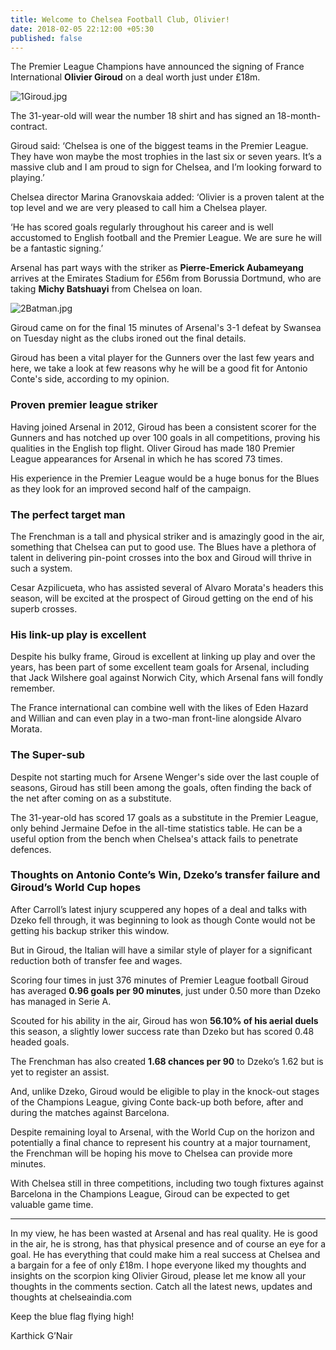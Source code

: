 ```yaml
---
title: Welcome to Chelsea Football Club, Olivier!
date: 2018-02-05 22:12:00 +05:30
published: false
---
```


The Premier League Champions have announced the signing of France International **Olivier Giroud** on a deal worth just under £18m.

![1Giroud.jpg](/uploads/1Giroud.jpg)

The 31-year-old will wear the number 18 shirt and has signed an 18-month-contract.

Giroud said: ‘Chelsea is one of the biggest teams in the Premier League. They have won maybe the most trophies in the last six or seven years. It’s a massive club and I am proud to sign for Chelsea, and I’m looking forward to playing.’

Chelsea director Marina Granovskaia added: ‘Olivier is a proven talent at the top level and we are very pleased to call him a Chelsea player.

‘He has scored goals regularly throughout his career and is well accustomed to English football and the Premier League. We are sure he will be a fantastic signing.’

Arsenal has part ways with the striker as **Pierre-Emerick Aubameyang** arrives at the Emirates Stadium for £56m from Borussia Dortmund, who are taking **Michy Batshuayi** from Chelsea on loan.

![2Batman.jpg](/uploads/2Batman.jpg)

Giroud came on for the final 15 minutes of Arsenal's 3-1 defeat by Swansea on Tuesday night as the clubs ironed out the final details.

Giroud has been a vital player for the Gunners over the last few years and here, we take a look at few reasons why he will be a good fit for Antonio Conte's side, according to my opinion.


### Proven premier league striker

Having joined Arsenal in 2012, Giroud has been a consistent scorer for the Gunners and has notched up over 100 goals in all competitions, proving his qualities in the English top flight. Oliver Giroud has made 180 Premier League appearances for Arsenal in which he has scored 73 times.

His experience in the Premier League would be a huge bonus for the Blues as they look for an improved second half of the campaign.


### The perfect target man

The Frenchman is a tall and physical striker and is amazingly good in the air, something that Chelsea can put to good use. The Blues have a plethora of talent in delivering pin-point crosses into the box and Giroud will thrive in such a system.

Cesar Azpilicueta, who has assisted several of Alvaro Morata's headers this season, will be excited at the prospect of Giroud getting on the end of his superb crosses.


### His link-up play is excellent

Despite his bulky frame, Giroud is excellent at linking up play and over the years, has been part of some excellent team goals for Arsenal, including that Jack Wilshere goal against Norwich City, which Arsenal fans will fondly remember.

The France international can combine well with the likes of Eden Hazard and Willian and can even play in a two-man front-line alongside Alvaro Morata.


### The Super-sub

Despite not starting much for Arsene Wenger's side over the last couple of seasons, Giroud has still been among the goals, often finding the back of the net after coming on as a substitute.

The 31-year-old has scored 17 goals as a substitute in the Premier League, only behind Jermaine Defoe in the all-time statistics table. He can be a useful option from the bench when Chelsea's attack fails to penetrate defences.


### Thoughts on Antonio Conte’s Win, Dzeko’s transfer failure and Giroud’s World Cup hopes

After Carroll’s latest injury scuppered any hopes of a deal and talks with Dzeko fell through, it was beginning to look as though Conte would not be getting his backup striker this window.

But in Giroud, the Italian will have a similar style of player for a significant reduction both of transfer fee and wages.

Scoring four times in just 376 minutes of Premier League football Giroud has averaged **0.96 goals per 90 minutes**, just under 0.50 more than Dzeko has managed in Serie A.

Scouted for his ability in the air, Giroud has won **56.10% of his aerial duels** this season, a slightly lower success rate than Dzeko but has scored 0.48 headed goals.

The Frenchman has also created **1.68 chances per 90** to Dzeko’s 1.62 but is yet to register an assist.

And, unlike Dzeko, Giroud would be eligible to play in the knock-out stages of the Champions League, giving Conte back-up both before, after and during the matches against Barcelona.

Despite remaining loyal to Arsenal, with the World Cup on the horizon and potentially a final chance to represent his country at a major tournament, the Frenchman will be hoping his move to Chelsea can provide more minutes.

With Chelsea still in three competitions, including two tough fixtures against Barcelona in the Champions League, Giroud can be expected to get valuable game time.

_____________

In my view, he has been wasted at Arsenal and has real quality. He is good in the air, he is strong, has that physical presence and of course an eye for a goal. He has everything that could make him a real success at Chelsea and a bargain for a fee of only £18m. I hope everyone liked my thoughts and insights on the scorpion king Olivier Giroud, please let me know all your thoughts in the comments section. Catch all the latest news, updates and thoughts at chelseaindia.com

Keep the blue flag flying high!

Karthick G’Nair